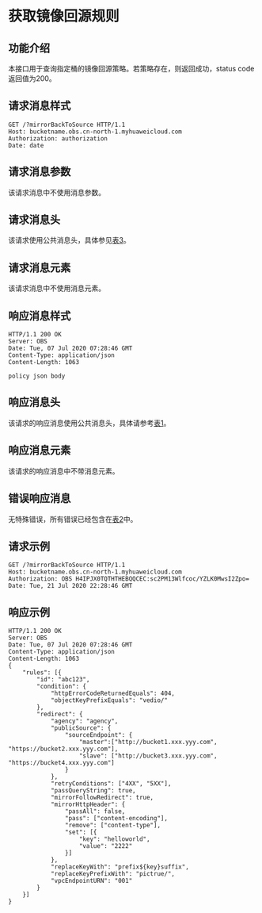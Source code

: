 # 获取镜像回源规则<a name="obs_04_0120"></a>

## 功能介绍<a name="section19372229152946"></a>

本接口用于查询指定桶的镜像回源策略。若策略存在，则返回成功，status code返回值为200。

## 请求消息样式<a name="section51167945152946"></a>

```
GET /?mirrorBackToSource HTTP/1.1
Host: bucketname.obs.cn-north-1.myhuaweicloud.com 
Authorization: authorization
Date: date
```

## 请求消息参数<a name="section11252648"></a>

该请求消息中不使用消息参数。

## 请求消息头<a name="section16227023104816"></a>

该请求使用公共消息头，具体参见[表3](构造请求.md#table25197309)。

## 请求消息元素<a name="section23158684"></a>

该请求消息中不使用消息元素。

## 响应消息样式<a name="section920694152946"></a>

```
HTTP/1.1 200 OK
Server: OBS
Date: Tue, 07 Jul 2020 07:28:46 GMT
Content-Type: application/json
Content-Length: 1063

policy json body
```

## 响应消息头<a name="section8877856"></a>

该请求的响应消息使用公共消息头，具体请参考[表1](返回结果.md#d0e686)。

## 响应消息元素<a name="section12791844"></a>

该请求的响应消息中不带消息元素。

## 错误响应消息<a name="section48017739"></a>

无特殊错误，所有错误已经包含在[表2](错误码.md#d0e843)中。

## 请求示例<a name="section14482163815396"></a>

```
GET /?mirrorBackToSource HTTP/1.1
Host: bucketname.obs.cn-north-1.myhuaweicloud.com 
Authorization: OBS H4IPJX0TQTHTHEBQQCEC:sc2PM13Wlfcoc/YZLK0MwsI2Zpo=
Date: Tue, 21 Jul 2020 22:28:46 GMT
```

## 响应示例<a name="section76081155815"></a>

```
HTTP/1.1 200 OK
Server: OBS
Date: Tue, 07 Jul 2020 07:28:46 GMT
Content-Type: application/json
Content-Length: 1063
{
    "rules": [{
        "id": "abc123",
        "condition": {
            "httpErrorCodeReturnedEquals": 404,
            "objectKeyPrefixEquals": "vedio/"
        },
        "redirect": {
            "agency": "agency",
            "publicSource": {
                "sourceEndpoint": {
                    "master":["http://bucket1.xxx.yyy.com", "https://bucket2.xxx.yyy.com"],
                    "slave": ["http://bucket3.xxx.yyy.com", "https://bucket4.xxx.yyy.com"]
                }
            },
            "retryConditions": ["4XX", "5XX"],
            "passQueryString": true,
            "mirrorFollowRedirect": true,
            "mirrorHttpHeader": {
                "passAll": false,
                "pass": ["content-encoding"],
                "remove": ["content-type"],
                "set": [{
                    "key": "helloworld",
                    "value": "2222"
                }]
            },
            "replaceKeyWith": "prefix${key}suffix",
            "replaceKeyPrefixWith": "pictrue/",
            "vpcEndpointURN": "001"
        }
    }]
}
```

